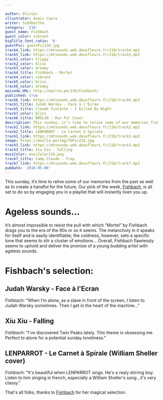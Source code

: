 ```yaml
---

author: Olivier
illustrator: Anais Caura
writer: Siddhartha
category: '216'
guest_name: Fishbach
guest_color: vibrant
bigTitle_font_ratio: '6'
guestPic: guestPic216.jpg
track4_link: https://mtsounds.web.deuxfleurs.fr/216/track4.mp3
track5_link: https://mtsounds.web.deuxfleurs.fr/216/track5.mp3
track1_color: trippy
track2_color: bliss
track3_color: dreamy
track4_title: Fishbach - Mortel
track4_color: vibrant
track5_color: bliss
track6_color: dreamy
episode_URL: http://mailta.pe/216/Fishbach/
published: true
track6_link: https://mtsounds.web.deuxfleurs.fr/216/track6.mp3
track1_title: Judah Warsky - Face à l'Ecran
track5_title: Claude Violante - I Killed By Night
track7_color: bliss
track6_title: BRÜLIN - Run For Cover
description: This sunday, it’s time to relive some of our memories from the past as well as to create a handful for the future. Our pick of the week, Fishbach, is all set to do so by engaging you in a playlist that will instantly liven you up.
track2_link: https://mtsounds.web.deuxfleurs.fr/216/track2.mp3
track2_title: LENPARROT - Le Carnet à Spirale
track1_link: https://mtsounds.web.deuxfleurs.fr/216/track1.mp3
image: https://mailta.pe/img/fbPic216.jpg
track3_link: https://mtsounds.web.deuxfleurs.fr/216/track3.mp3
track3_title: Xiu Xiu - Falling
musiColor: musiColor216.png
track7_title: Camp Claude - Trap
track7_link: https://mtsounds.web.deuxfleurs.fr/216/track7.mp3
pubDate: '2016-05-08'
---
```

This sunday, it’s time to relive some of our memories from the past as well as to create a handful for the future. Our pick of the week, [Fishbach](https://fishbach.bandcamp.com/releases), is all set to do so by engaging you in a playlist that will instantly liven you up.

# Ageless sounds...

It’s almost impossible to resist the pull with which “Mortel” by Fishbach drags you to the era of the 80s or so it seems. The melancholy in it speaks for itself and is easily identifiable; the coldness, however, sets a specific tone that seems to stir a cluster of emotions… Overall, Fishbach flawlessly seems to uphold and deliver the promise of a young budding artist with ageless sounds.   
 
# Fishbach's selection:

## Judah Warsky - Face à l'Ecran
_Fishbach_: "When I’m alone, as a slave in front of the screen, I listen to Judah Warsky sometimes. Then I get in the heart of the machine…"

## Xiu Xiu - Falling
_Fishbach_: "I've discovered Twin Peaks lately. This theme is obsessing me. Perfect to atone for a potential sunday loneliness."

## LENPARROT - Le Carnet à Spirale (William Sheller cover)
_Fishbach_: "It's beautiful when LENPARROT sings. He's a realy stirring boy. Listen to him singing in french, especially a William Sheller's song , it's very classy."



That's all folks, thanks to [Fishbach](https://fishbach.bandcamp.com/releases) for her magical selection.



